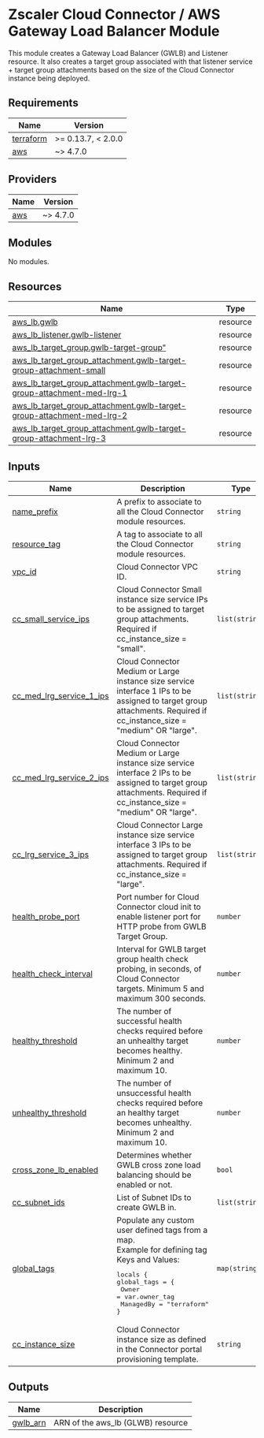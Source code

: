 # Zscaler Cloud Connector / AWS Gateway Load Balancer Module

This module creates a Gateway Load Balancer (GWLB) and Listener resource. It also creates a target group associated with that listener service + target group attachments based on the size of the Cloud Connector instance being deployed.

## Requirements

| Name | Version |
|------|---------|
| <a name="requirement_terraform"></a> [terraform](#requirement\_terraform) | >= 0.13.7, < 2.0.0 |
| <a name="requirement_aws"></a> [aws](#requirement\_aws) | ~> 4.7.0 |

## Providers

| Name | Version |
|------|---------|
| <a name="provider_aws"></a> [aws](#provider\_aws) | ~> 4.7.0 |

## Modules

No modules.

## Resources

| Name | Type |
|------|------|
| [aws_lb.gwlb](https://registry.terraform.io/providers/hashicorp/aws/latest/docs/resources/lb) | resource |
| [aws_lb_listener.gwlb-listener](https://registry.terraform.io/providers/hashicorp/aws/latest/docs/resources/lb_listener) | resource |
| [aws_lb_target_group.gwlb-target-group"](https://registry.terraform.io/providers/hashicorp/aws/latest/docs/resources/lb_target_group) | resource |
| [aws_lb_target_group_attachment.gwlb-target-group-attachment-small](https://registry.terraform.io/providers/hashicorp/aws/latest/docs/resources/lb_target_group_attachment) | resource |
| [aws_lb_target_group_attachment.gwlb-target-group-attachment-med-lrg-1](https://registry.terraform.io/providers/hashicorp/aws/latest/docs/resources/lb_target_group_attachment) | resource |
| [aws_lb_target_group_attachment.gwlb-target-group-attachment-med-lrg-2](https://registry.terraform.io/providers/hashicorp/aws/latest/docs/resources/lb_target_group_attachment) | resource |
| [aws_lb_target_group_attachment.gwlb-target-group-attachment-lrg-3](https://registry.terraform.io/providers/hashicorp/aws/latest/docs/resources/lb_target_group_attachment) | resource |

## Inputs

| Name | Description | Type | Default | Required |
|------|-------------|------|---------|:--------:|
| <a name="name_prefix"></a> [name\_prefix](#name\_prefix) | A prefix to associate to all the Cloud Connector module resources. | `string` | `null` | no |
| <a name="resource_tag"></a> [resource\_tag](#resource\_tag) | A tag to associate to all the Cloud Connector module resources. | `string` | `null` | no |
| <a name="vpc_id"></a> [vpc\_id](#vpc\_id) | Cloud Connector VPC ID. | `string` | `null` | yes |
| <a name="cc_small_service_ips"></a> [cc\_small\_service\_ips](#cc\_small\_service\_ips) | Cloud Connector Small instance size service IPs to be assigned to target group attachments. Required if cc_instance_size = "small". | `list(string)` | `[]` | no |
| <a name="cc_med_lrg_service_1_ips"></a> [cc\_med\_lrg\_service\_1\_ips](#cc\_med\_lrg\_service\_1\_ips) | Cloud Connector Medium or Large instance size service interface 1 IPs to be assigned to target group attachments. Required if cc_instance_size = "medium" OR "large". | `list(string)` | `[]` | no |
| <a name="cc_med_lrg_service_2_ips"></a> [cc\_med\_lrg\_service\_2\_ips](#cc\_med\_lrg\_service\_1\_ips) | Cloud Connector Medium or Large instance size service interface 2 IPs to be assigned to target group attachments. Required if cc_instance_size = "medium" OR "large". | `list(string)` | `[]` | no |
| <a name="cc_lrg_service_3_ips"></a> [cc\_lrg\_service\_3\_ips](#cc\_lrg\_service\_3\_ips) | Cloud Connector Large instance size service interface 3 IPs to be assigned to target group attachments. Required if cc_instance_size = "large". | `list(string)` | `[]` | no |
| <a name="http_probe_port"></a> [health\_probe\_port](#health\_probe\_port) | Port number for Cloud Connector cloud init to enable listener port for HTTP probe from GWLB Target Group. | `number` | `50000` | no |
| <a name="health_check_interval"></a> [health\_check\_interval](#health\_check\_interval) | Interval for GWLB target group health check probing, in seconds, of Cloud Connector targets. Minimum 5 and maximum 300 seconds. | `number` | `10` | no |
| <a name="healthy_threshold"></a> [healthy\_threshold](#healthy\_threshold) | The number of successful health checks required before an unhealthy target becomes healthy. Minimum 2 and maximum 10. | `number` | `3` | no |
| <a name="unhealthy_threshold"></a> [unhealthy\_threshold](#unhealthy\_threshold) | The number of unsuccessful health checks required before an healthy target becomes unhealthy. Minimum 2 and maximum 10. | `number` | `3` | no |
| <a name="cross_zone_lb_enabled"></a> [cross\_zone\_lb\_enabled](#cross\_zone\_lb\_enabled) | Determines whether GWLB cross zone load balancing should be enabled or not. | `bool` | `false` | no |
| <a name="cc_subnet_ids"></a> [cc\_subnet\_ids](#cc\_subnet\_ids) | List of Subnet IDs to create GWLB in. | `list(string)` | `[]` | yes |
| <a name="global_tags"></a> [global\_tags](#global\_tags) | Populate any custom user defined tags from a map.<br>Example for defining tag Keys and Values:<pre>locals { <br>global_tags = {<br>  Owner = var.owner_tag <br>  ManagedBy = "terraform"<br>}</pre> | `map(string)` | `[]` | no |
<a name="cc_instance_size"></a> [cc\_instance\_size](#cc\_instance\_size) | Cloud Connector instance size as defined in the Connector portal provisioning template. | `string` | `null` | yes |

## Outputs

| Name | Description |
|------|-------------|
| <a name="gwlb_arn"></a> [gwlb\_arn](#gwlb\_arn) | ARN of the aws_lb (GLWB) resource|
